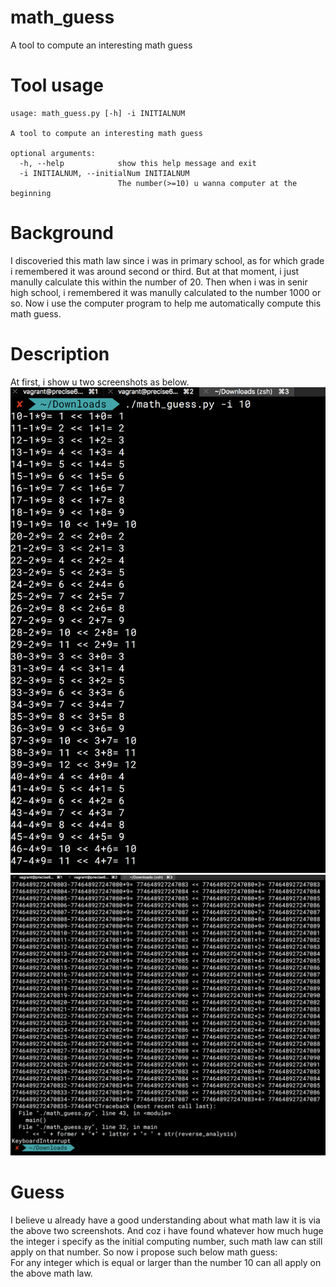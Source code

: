 # math_guess
A tool to compute an interesting math guess

# Tool usage
```
usage: math_guess.py [-h] -i INITIALNUM

A tool to compute an interesting math guess

optional arguments:
  -h, --help            show this help message and exit
  -i INITIALNUM, --initialNum INITIALNUM
                        The number(>=10) u wanna computer at the beginning
```

# Background
I discoveried this math law since i was in primary school, as for which grade i remembered it was around second or third. But at that moment, i just manully calculate this within the number of 20. Then when i was in senir high school, i remembered it was manully calculated to the number 1000 or so. Now i use the computer program to help me automatically compute this math guess.

# Description

At first, i show u two screenshots as below.  
<img src="screenshot/initial_stage.png">
<img src="screenshot/incredible_stage.png">


# Guess
I believe u already have a good understanding about what math law it is via the above two screenshots.
And coz i have found whatever how much huge the integer i specify as the initial computing number, such math law can still apply on that number. So now i propose such below math guess:  
For any integer which is equal or larger than the number 10 can all apply on the above math law.
